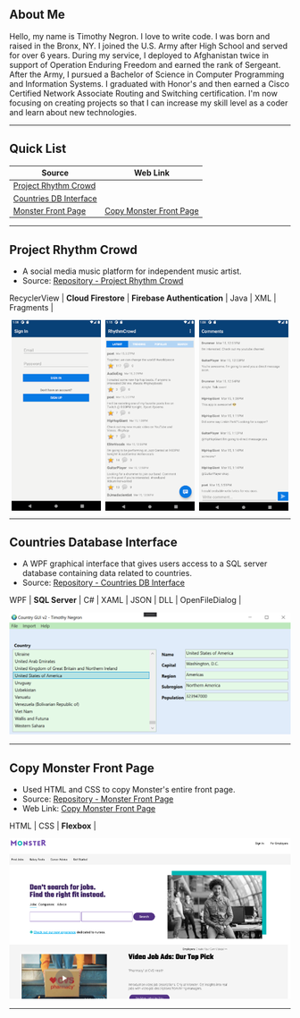 <!-- # Timothy Negron - Projects -->

## About Me

Hello, my name is Timothy Negron. I love to write code. I was born and raised in the Bronx, NY. I joined the U.S. Army after High School and served for over 6 years. During my service, I deployed to Afghanistan twice in support of Operation Enduring Freedom
and earned the rank of Sergeant. After the Army, I pursued a  Bachelor of Science in Computer Programming and Information Systems. I graduated with Honor's and then earned a Cisco Certified Network Associate Routing and Switching certification. I'm now focusing on creating projects so that I can increase my skill level as a coder and learn about new technologies.

---

## Quick List

| Source                                                                          | Web Link                                                                            |
| ------------------------------------------------------------------------------- | ----------------------------------------------------------------------------------- |
| [Project Rhythm Crowd](https://github.com/timothynegron/project-rhythm-crowd)   |                                                                                     |
| [Countries DB Interface](https://github.com/timothynegron/country-db-interface) |                                                                                     |
| [Monster Front Page](https://github.com/timothynegron/copy-monster-front-page)  | [Copy Monster Front Page](https://timothynegron.github.io/copy-monster-front-page/) |


---

## Project Rhythm Crowd

* A social media music platform for independent music artist.
* Source: [Repository - Project Rhythm Crowd](https://github.com/timothynegron/project-rhythm-crowd)

RecyclerView | **Cloud Firestore** | **Firebase Authentication** | Java | XML |  Fragments | 

<div style="display: flex; justify-content: space-around">
    <img src="assets/sign-in.png" width=160/>
    <img src="assets/global-feed.png" width=160/>
    <img src="assets/comments.png" width=160>
    <!-- <img src="assets/sign-up.png" width=160/> -->
</div>


---


## Countries Database Interface

* A WPF graphical interface that gives users access to a SQL server database containing data related to countries.
* Source: [Repository - Countries DB Interface](https://github.com/timothynegron/country-db-interface)

WPF | **SQL Server** | C# | XAML | JSON | DLL | OpenFileDialog |

<img src="assets/wpf-image.png" width=780/>

---

## Copy Monster Front Page

* Used HTML and CSS to copy Monster's entire front page.
* Source: [Repository - Monster Front Page](https://github.com/timothynegron/copy-monster-front-page)
* Web Link: [Copy Monster Front Page](https://timothynegron.github.io/copy-monster-front-page/)

HTML | CSS | **Flexbox** |

<img src="assets/monster-image.png"/>

---
